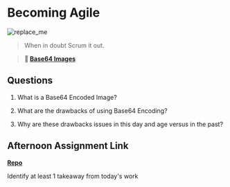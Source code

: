 # Becoming Agile

![replace_me](https://codeworks.blob.core.windows.net/public/assets/img/illustrations/placeholder.svg)

> When in doubt Scrum it out.

> **📖 [Base64 Images](https://codeworksacademy.com/fs-student-guide/resources/wk8-9/06-Base64)**

## Questions

1. What is a Base64 Encoded Image?

2. What are the drawbacks of using Base64 Encoding?

3. Why are these drawbacks issues in this day and age versus in the past?

## Afternoon Assignment Link

**[Repo](https://github.com/chris-hildebrandt/<ASSIGNMENT_REPO>)**

Identify at least 1 takeaway from today's work
